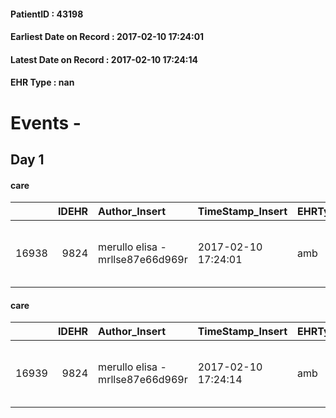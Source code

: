 
#### PatientID : 43198
#### Earliest Date on Record : 2017-02-10 17:24:01
#### Latest Date on Record : 2017-02-10 17:24:14
#### EHR Type : nan

# Events - 

## Day 1

#### care
|       |   IDEHR | Author_Insert                    | TimeStamp_Insert    | EHRType   |   PatientID |   IDGESTIONE_AUSILI |   opt_annulla_consegna | dt_Ric_consegna     | opt_ausilio                                     |
|------:|--------:|:---------------------------------|:--------------------|:----------|------------:|--------------------:|-----------------------:|:--------------------|:------------------------------------------------|
| 16938 |    9824 | merullo elisa - mrllse87e66d969r | 2017-02-10 17:24:01 | amb       |       43198 |               16869 |                      0 | 2017-02-10 00:00:00 | electronic articulated bed with side rails # 14 |

#### care
|       |   IDEHR | Author_Insert                    | TimeStamp_Insert    | EHRType   |   PatientID |   IDGESTIONE_AUSILI |   opt_annulla_consegna | dt_Ric_consegna     | opt_ausilio                             |
|------:|--------:|:---------------------------------|:--------------------|:----------|------------:|--------------------:|-----------------------:|:--------------------|:----------------------------------------|
| 16939 |    9824 | merullo elisa - mrllse87e66d969r | 2017-02-10 17:24:14 | amb       |       43198 |               16870 |                      0 | 2017-02-10 00:00:00 | antid air mattress with compressor # 16 |


